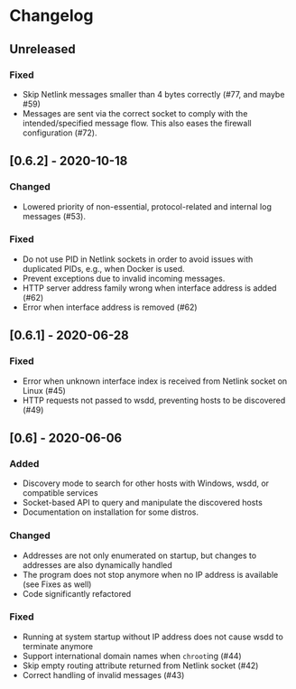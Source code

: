 # Changelog

## Unreleased

### Fixed

- Skip Netlink messages smaller than 4 bytes correctly (#77, and maybe #59)
- Messages are sent via the correct socket to comply with the intended/specified message flow. This also eases the firewall configuration (#72).

## [0.6.2] - 2020-10-18

### Changed

- Lowered priority of non-essential, protocol-related and internal log messages (#53).

### Fixed

- Do not use PID in Netlink sockets in order to avoid issues with duplicated PIDs, e.g., when Docker is used.
- Prevent exceptions due to invalid incoming messages.
- HTTP server address family wrong when interface address is added (#62)
- Error when interface address is removed (#62)

## [0.6.1] - 2020-06-28

### Fixed

- Error when unknown interface index is received from Netlink socket on Linux (#45)
- HTTP requests not passed to wsdd, preventing hosts to be discovered (#49)

## [0.6] - 2020-06-06

### Added

- Discovery mode to search for other hosts with Windows, wsdd, or compatible services
- Socket-based API to query and manipulate the discovered hosts
- Documentation on installation for some distros.

### Changed

- Addresses are not only enumerated on startup, but changes to addresses are also dynamically handled
- The program does not stop anymore when no IP address is available (see Fixes as well)
- Code significantly refactored

### Fixed

- Running at system startup without IP address does not cause wsdd to terminate anymore
- Support international domain names when `chroot`ing (#44)
- Skip empty routing attribute returned from Netlink socket (#42)
- Correct handling of invalid messages (#43)
